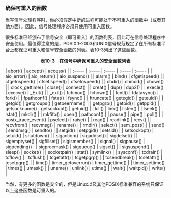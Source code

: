 ### 确保可重入的函数

当写信号处理程序时，你必须假定中断的进程可能处于不可重入的函数中（或者其他方面）。因此，信号处理程序必须只使用可重入函数。

很多标准已经颁布了信号安全（即可重入）的函数列表，因此可在信号处理程序中安全使用。最值得注意的是，POSIX.1-2003和UNIX信号规范规定了在所有标准平台上都保证可重入和信号安全函数的列表。表10-3列出了这些函数。

<center class="my_markdown"><b class="my_markdown">表10-3　在信号中确保可重入的安全函数列表</b></center>

| abort() | accept() | access() |
| :-----  | :-----  | :-----  | :-----  | :-----  |
| aio_error() | aio_return() | aio_suspend() |
| alarm() | bind() | cfgetispeed() |
| cfgetospeed() | cfsetispeed() | cfsetospeed() |
| chdir() | chmod() | chown() |
| clock_gettime() | close() | connect() |
| creat() | dup() | dup2() |
| execle() | execve() | _Exit() |
| _exit() | fchmod() | fchown() |
| fcntl() | fdatasync() | fork() |
| fpathconf() | fstat() | fsync() |
| ftruncate() | getegid() | geteuid() |
| getgid() | getgroups() | getpeername() |
| getpgrp() | getpid() | getppid() |
| getsockname() | getsockopt() | getuid() |
| kill() | link() | listen() |
| lseek() | lstat() | mkdir() |
| mkfifo() | open() | pathconf() |
| pause() | pipe() | poll() |
| posix_trace_event() | pselect() | raise() |
| read() | readlink() | recv() |
| recvfrom() | recvmsg() | rename() |
| rmdir() | select() | sem_post() |
| send() | sendmsg() | sendto() |
| setgid() | setpgid() | setsid() |
| setsockopt() | setuid() | shutdown() |
| sigaction() | sigaddset() | sigdelset() |
| sigemptyset() | sigfillset() | sigismember() |
| signal() | sigpause() | sigpending() |
| sigprocmask() | sigqueue() | sigset() |
| sigsuspend() | sleep() | socket() |
| socketpair() | stat() | symlink() |
| sysconf() | tcdrain() | tcflow() |
| tcflush() | tcgetattr() | tcgetpgrp() |
| tcsendbreak() | tcsetattr() | tcsetpgrp() |
| time() | timer_getoverrun() | timer_gettime() |
| timer_settime() | times() | umask() |
| uname() | unlink() | utime() |
| wait() | waitpid() | write() |

当然，有更多的函数是安全的，但是Linux以及其他POSIX标准兼容的系统只保证以上这些函数是可重入的。

